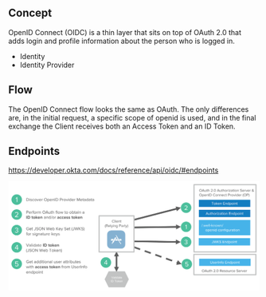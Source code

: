 ## Concept  
OpenID Connect (OIDC) is a thin layer that sits on top of OAuth 2.0 that adds login and profile information about the person who is logged in.  
- Identity
- Identity Provider

## Flow
The OpenID Connect flow looks the same as OAuth. The only differences are, in the initial request, a specific scope of openid is used, and in the final exchange the Client receives both an Access Token and an ID Token.

## Endpoints  
https://developer.okta.com/docs/reference/api/oidc/#endpoints  

![](openid-connect.png)